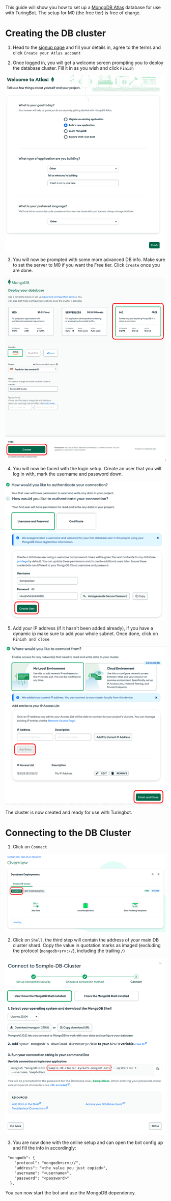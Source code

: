 This guide will show you how to set up a [MongoDB Atlas](https://www.mongodb.com/atlas/database) database for use with TuringBot. The setup for M0 (the free tier) is free of charge.

# Creating the DB cluster

1) Head to the [signup page](https://www.mongodb.com/cloud/atlas/register) and fill your details in, agree to the terms and click `Create your Atlas account`

2) Once logged in, you will get a welcome screen prompting you to deploy the database cluster. Fill it in as you wish and click `Finish` <br>

![image](../assets/mongodb_atlas/MongoDB_Asset-1.png)

3) You will now be prompted with some more advanced DB info. Make sure to set the server to M0 if you want the Free tier. Click `Create` once you are done. <br>

![image](../assets/mongodb_atlas/MongoDB_Asset-2.png)

4) You will now be faced with the login setup. Create an user that you will log in with, mark the username and password down. <br>

![image](../assets/mongodb_atlas/MongoDB_Asset-3.png)


5) Add your IP address (if it hasn't been added already), if you have a dynamic ip make sure to add your whole subnet. Once done, click on `Finish and close`

![image](../assets/mongodb_atlas/MongoDB_Asset-4.png)

The cluster is now created and ready for use with Turingbot.

# Connecting to the DB Cluster

1) Click on `Connect` <br>

![image](../assets/mongodb_atlas/MongoDB_Asset-5.png)

2) Click on `Shell`, the third step will contain the address of your main DB cluster shard. Copy the value in quotation marks as imaged (excluding the protocol (`mongodb+srv://`), including the trailing `/`) <br>

![image](../assets/mongodb_atlas/MongoDB_Asset-6.png)

3) You are now done with the online setup and can open the bot config up and fill the info in accordingly:

```jsonc
 "mongodb": {
    "protocol": "mongodb+srv://",
    "address": "<the value you just copied>",
    "username": "<username>",
    "password": "<password>"
  },
```

You can now start the bot and use the MongoDB dependency.


[//]: # (All credentials used in this guide have been invalidated before pushing.)
